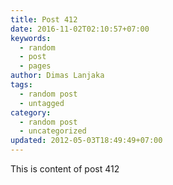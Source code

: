 ```yaml
---
title: Post 412
date: 2016-11-02T02:10:57+07:00
keywords:
  - random
  - post
  - pages
author: Dimas Lanjaka
tags:
  - random post
  - untagged
category:
  - random post
  - uncategorized
updated: 2012-05-03T18:49:49+07:00
---
```

This is content of post 412